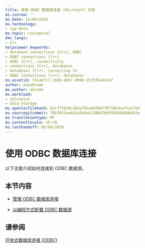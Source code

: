 ```yaml
---
title: 使用 ODBC 数据库连接 |Microsoft 文档
ms.custom: ''
ms.date: 11/04/2016
ms.technology:
- cpp-data
ms.topic: conceptual
dev_langs:
- C++
helpviewer_keywords:
- database connections [C++], ODBC
- ODBC connections [C++]
- ODBC [C++], connectivity
- connections [C++], databases
- databases [C++], connecting to
- ODBC connections [C++], databases
ms.assetid: f41a67c7-168d-4657-9999-257535e44c87
author: mikeblome
ms.author: mblome
ms.workload:
- cplusplus
- data-storage
ms.openlocfilehash: 02c77f028cdd3e792aa03967f6716b3ce7ce27b3
ms.sourcegitcommit: 76b7653ae443a2b8eb1186b789f8503609d6453e
ms.translationtype: MT
ms.contentlocale: zh-CN
ms.lasthandoff: 05/04/2018
---
```

# <a name="work-with-odbc-database-connections"></a>使用 ODBC 数据库连接
以下主题介绍如何连接到 ODBC 数据源。  
  
## <a name="in-this-section"></a>本节内容  
  
-   [管理 ODBC 数据库连接](../../data/odbc/data-source-managing-connections-odbc.md)  
  
-   [以编程方式配置 ODBC 数据源](../../data/odbc/data-source-programmatically-configuring-an-odbc-data-source.md)  
  
## <a name="see-also"></a>请参阅  
 [开放式数据库连接 (ODBC)](../../data/odbc/open-database-connectivity-odbc.md)